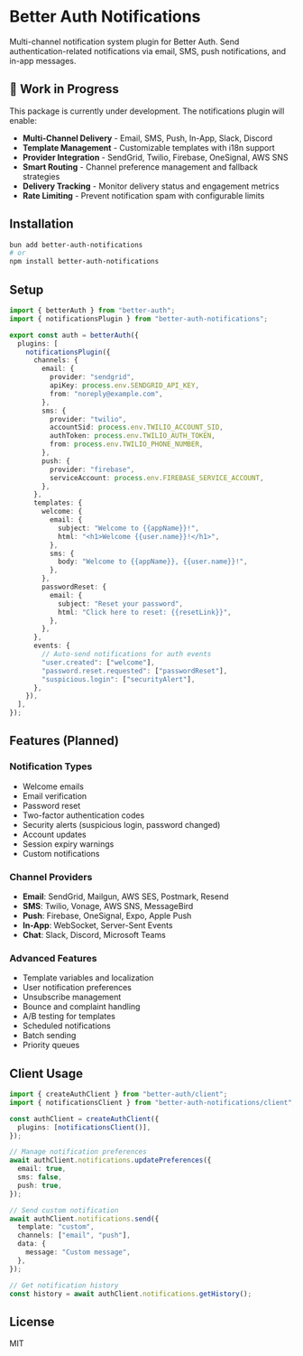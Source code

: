 # Better Auth Notifications

Multi-channel notification system plugin for Better Auth. Send authentication-related notifications via email, SMS, push notifications, and in-app messages.

## 🚧 Work in Progress

This package is currently under development. The notifications plugin will enable:

- **Multi-Channel Delivery** - Email, SMS, Push, In-App, Slack, Discord
- **Template Management** - Customizable templates with i18n support
- **Provider Integration** - SendGrid, Twilio, Firebase, OneSignal, AWS SNS
- **Smart Routing** - Channel preference management and fallback strategies
- **Delivery Tracking** - Monitor delivery status and engagement metrics
- **Rate Limiting** - Prevent notification spam with configurable limits

## Installation

```bash
bun add better-auth-notifications
# or
npm install better-auth-notifications
```

## Setup

```typescript
import { betterAuth } from "better-auth";
import { notificationsPlugin } from "better-auth-notifications";

export const auth = betterAuth({
  plugins: [
    notificationsPlugin({
      channels: {
        email: {
          provider: "sendgrid",
          apiKey: process.env.SENDGRID_API_KEY,
          from: "noreply@example.com",
        },
        sms: {
          provider: "twilio",
          accountSid: process.env.TWILIO_ACCOUNT_SID,
          authToken: process.env.TWILIO_AUTH_TOKEN,
          from: process.env.TWILIO_PHONE_NUMBER,
        },
        push: {
          provider: "firebase",
          serviceAccount: process.env.FIREBASE_SERVICE_ACCOUNT,
        },
      },
      templates: {
        welcome: {
          email: {
            subject: "Welcome to {{appName}}!",
            html: "<h1>Welcome {{user.name}}!</h1>",
          },
          sms: {
            body: "Welcome to {{appName}}, {{user.name}}!",
          },
        },
        passwordReset: {
          email: {
            subject: "Reset your password",
            html: "Click here to reset: {{resetLink}}",
          },
        },
      },
      events: {
        // Auto-send notifications for auth events
        "user.created": ["welcome"],
        "password.reset.requested": ["passwordReset"],
        "suspicious.login": ["securityAlert"],
      },
    }),
  ],
});
```

## Features (Planned)

### Notification Types

- Welcome emails
- Email verification
- Password reset
- Two-factor authentication codes
- Security alerts (suspicious login, password changed)
- Account updates
- Session expiry warnings
- Custom notifications

### Channel Providers

- **Email**: SendGrid, Mailgun, AWS SES, Postmark, Resend
- **SMS**: Twilio, Vonage, AWS SNS, MessageBird
- **Push**: Firebase, OneSignal, Expo, Apple Push
- **In-App**: WebSocket, Server-Sent Events
- **Chat**: Slack, Discord, Microsoft Teams

### Advanced Features

- Template variables and localization
- User notification preferences
- Unsubscribe management
- Bounce and complaint handling
- A/B testing for templates
- Scheduled notifications
- Batch sending
- Priority queues

## Client Usage

```typescript
import { createAuthClient } from "better-auth/client";
import { notificationsClient } from "better-auth-notifications/client";

const authClient = createAuthClient({
  plugins: [notificationsClient()],
});

// Manage notification preferences
await authClient.notifications.updatePreferences({
  email: true,
  sms: false,
  push: true,
});

// Send custom notification
await authClient.notifications.send({
  template: "custom",
  channels: ["email", "push"],
  data: {
    message: "Custom message",
  },
});

// Get notification history
const history = await authClient.notifications.getHistory();
```

## License

MIT
